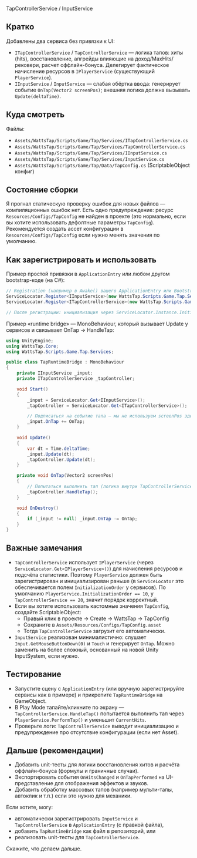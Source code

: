 TapControllerService / InputService

Кратко
-----
Добавлены два сервиса без привязки к UI:
- `ITapControllerService` / `TapControllerService` — логика тапов: хиты (hits), восстановление, апгрейды влияющие на доход/MaxHits/рековери, расчет оффлайн-бонуса. Делегирует фактическое начисление ресурсов в `IPlayerService` (существующий `PlayerService`).
- `IInputService` / `InputService` — слабая обёртка ввода: генерирует событие `OnTap(Vector2 screenPos)`; внешняя логика должна вызывать `Update(deltaTime)`.

Куда смотреть
--------------
Файлы:
- `Assets/WattsTap/Scripts/Game/Tap/Services/ITapControllerService.cs`
- `Assets/WattsTap/Scripts/Game/Tap/Services/TapControllerService.cs`
- `Assets/WattsTap/Scripts/Game/Tap/Services/IInputService.cs`
- `Assets/WattsTap/Scripts/Game/Tap/Services/InputService.cs`
- `Assets/WattsTap/Scripts/Game/Tap/Data/TapConfig.cs` (ScriptableObject конфиг)

Состояние сборки
----------------
Я прогнал статическую проверку ошибок для новых файлов — компиляционных ошибок нет. Есть одно предупреждение: ресурс `Resources/Configs/TapConfig` не найден в проекте (это нормально, если вы хотите использовать дефолтные параметры `TapConfig`). Рекомендуется создать ассет конфигурации в `Resources/Configs/TapConfig` если нужно менять значения по умолчанию.

Как зарегистрировать и использовать
----------------------------------
Пример простой привязки в `ApplicationEntry` или любом другом bootstrap-коде (на C#):

```csharp
// Registration (например в Awake() вашего ApplicationEntry или Bootstrap)
ServiceLocator.Register<IInputService>(new WattsTap.Scripts.Game.Tap.Services.InputService());
ServiceLocator.Register<ITapControllerService>(new WattsTap.Scripts.Game.Tap.Services.TapControllerService());

// После регистрации: инициализация через ServiceLocator.Instance.InitializeAll() уже вызовет Initialize у сервисов.
```

Пример «runtime bridge» — MonoBehaviour, который вызывает Update у сервисов и связывает OnTap -> HandleTap:

```csharp
using UnityEngine;
using WattsTap.Core;
using WattsTap.Scripts.Game.Tap.Services;

public class TapRuntimeBridge : MonoBehaviour
{
    private IInputService _input;
    private ITapControllerService _tapController;

    void Start()
    {
        _input = ServiceLocator.Get<IInputService>();
        _tapController = ServiceLocator.Get<ITapControllerService>();

        // Подписаться на событие тапа — мы не используем screenPos здесь, но можно
        _input.OnTap += OnTap;
    }

    void Update()
    {
        var dt = Time.deltaTime;
        _input.Update(dt);
        _tapController.Update(dt);
    }

    private void OnTap(Vector2 screenPos)
    {
        // Попытаться выполнить тап (логика внутри TapControllerService вызовет PlayerService.PerformTap())
        _tapController.HandleTap();
    }

    void OnDestroy()
    {
        if (_input != null) _input.OnTap -= OnTap;
    }
}
```

Важные замечания
----------------
- `TapControllerService` использует `IPlayerService` (через `ServiceLocator.Get<IPlayerService>()`) для начисления ресурсов и подсчёта статистики. Поэтому `PlayerService` должен быть зарегистрирован и инициализирован раньше (в `ServiceLocator` это обеспечивается полем `InitializationOrder` у сервисов). По умолчанию `PlayerService.InitializationOrder == 10`, у `TapControllerService == 20`, значит порядок корректный.
- Если вы хотите использовать кастомные значения `TapConfig`, создайте ScriptableObject:
  - Правый клик в проекте -> Create -> WattsTap -> TapConfig
  - Сохраните в `Assets/Resources/Configs/TapConfig.asset`
  - Тогда `TapControllerService` загрузит его автоматически.
- `InputService` реализован минималистично: слушает `Input.GetMouseButtonDown(0)` и `Touch` и генерирует `OnTap`. Можно заменить на более сложный, основанный на новой Unity InputSystem, если нужно.

Тестирование
-----------
- Запустите сцену с `ApplicationEntry` (или вручную зарегистрируйте сервисы как в примере) и прикрепите `TapRuntimeBridge` на GameObject.
- В Play Mode тапайте/кликните по экрану — `TapControllerService.HandleTap()` попытается выполнить тап через `PlayerService.PerformTap()` и уменьшит `CurrentHits`.
- Проверьте логи: `TapControllerService` выводит инициализацию и предупреждение про отсутствие конфигурации (если нет Asset).

Дальше (рекомендации)
--------------------
- Добавить unit-тесты для логики восстановления хитов и расчёта оффлайн-бонуса (формулы и граничные случаи).
- Экспортировать события `OnHitsChanged` и `OnTapPerformed` на UI-представление для отображения эффектов и звуков.
- Добавить обработку массовых тапов (например мульти-тапы, автоклик и т.п.) если это нужно для механики.

Если хотите, могу:
- автоматически зарегистрировать `InputService` и `TapControllerService` в `ApplicationEntry` (с правкой файла),
- добавить `TapRuntimeBridge` как файл в репозиторий, или
- реализовать unit-тесты для `TapControllerService`.

Скажите, что делаем дальше.

